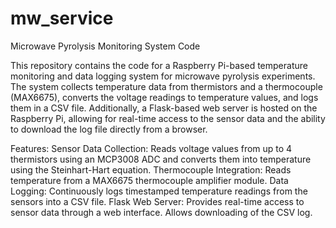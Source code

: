# mw_service
Microwave Pyrolysis Monitoring System Code

This repository contains the code for a Raspberry Pi-based temperature monitoring and data logging system for microwave pyrolysis experiments. The system collects temperature data from thermistors and a thermocouple (MAX6675), converts the voltage readings to temperature values, and logs them in a CSV file. Additionally, a Flask-based web server is hosted on the Raspberry Pi, allowing for real-time access to the sensor data and the ability to download the log file directly from a browser.

Features:
Sensor Data Collection: Reads voltage values from up to 4 thermistors using an MCP3008 ADC and converts them into temperature using the Steinhart-Hart equation.
Thermocouple Integration: Reads temperature from a MAX6675 thermocouple amplifier module.
Data Logging: Continuously logs timestamped temperature readings from the sensors into a CSV file.
Flask Web Server: Provides real-time access to sensor data through a web interface. Allows downloading of the CSV log.
